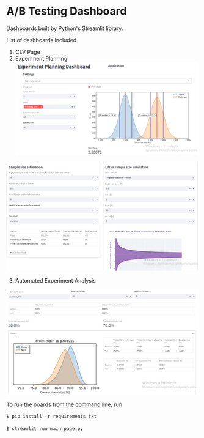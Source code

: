 # A/B Testing Dashboard

Dashboards built by Python's Streamlit library.

List of dashboards included
1. CLV Page
2. Experiment Planning
![Screenshot](ab1.jpg)

![Screenshot](ab2.jpg)

3. Automated Experiment Analysis
   
![Screenshot](ab3.jpg)


To run the boards from the command line, run 
```
$ pip install -r requirements.txt

$ streamlit run main_page.py
```



